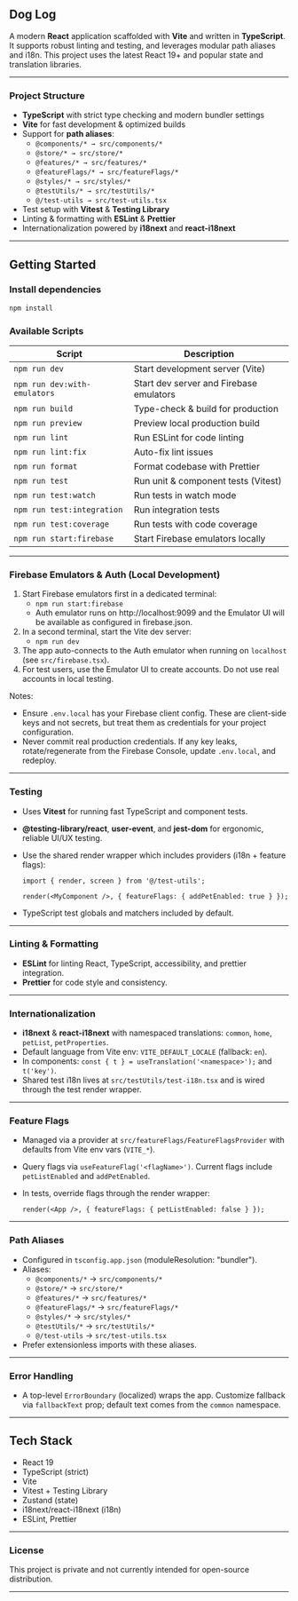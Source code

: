 ## Dog Log

A modern **React** application scaffolded with **Vite** and written in **TypeScript**. It supports robust linting and testing, and leverages modular path aliases and i18n. This project uses the latest React 19+ and popular state and translation libraries.

---

### Project Structure

- **TypeScript** with strict type checking and modern bundler settings
- **Vite** for fast development & optimized builds
- Support for **path aliases**:
  - `@components/* → src/components/*`
  - `@store/* → src/store/*`
  - `@features/* → src/features/*`
  - `@featureFlags/* → src/featureFlags/*`
  - `@styles/* → src/styles/*`
  - `@testUtils/* → src/testUtils/*`
  - `@/test-utils → src/test-utils.tsx`
- Test setup with **Vitest** & **Testing Library**
- Linting & formatting with **ESLint** & **Prettier**
- Internationalization powered by **i18next** and **react-i18next**

---

## Getting Started

### Install dependencies

```bash
npm install
```

### Available Scripts

| Script | Description |
|---|---|
| `npm run dev` | Start development server (Vite) |
| `npm run dev:with-emulators` | Start dev server and Firebase emulators |
| `npm run build` | Type-check & build for production |
| `npm run preview` | Preview local production build |
| `npm run lint` | Run ESLint for code linting |
| `npm run lint:fix` | Auto-fix lint issues |
| `npm run format` | Format codebase with Prettier |
| `npm run test` | Run unit & component tests (Vitest) |
| `npm run test:watch` | Run tests in watch mode |
| `npm run test:integration` | Run integration tests |
| `npm run test:coverage` | Run tests with code coverage |
| `npm run start:firebase` | Start Firebase emulators locally |

---

### Firebase Emulators & Auth (Local Development)

1. Start Firebase emulators first in a dedicated terminal:
   - `npm run start:firebase`
   - Auth emulator runs on http://localhost:9099 and the Emulator UI will be available as configured in firebase.json.
2. In a second terminal, start the Vite dev server:
   - `npm run dev`
3. The app auto-connects to the Auth emulator when running on `localhost` (see `src/firebase.tsx`).
4. For test users, use the Emulator UI to create accounts. Do not use real accounts in local testing.

Notes:

- Ensure `.env.local` has your Firebase client config. These are client-side keys and not secrets, but treat them as credentials for your project configuration.
- Never commit real production credentials. If any key leaks, rotate/regenerate from the Firebase Console, update `.env.local`, and redeploy.

---

### Testing

- Uses **Vitest** for running fast TypeScript and component tests.
- **@testing-library/react**, **user-event**, and **jest-dom** for ergonomic, reliable UI/UX testing.
- Use the shared render wrapper which includes providers (i18n + feature flags):

  ```
  import { render, screen } from '@/test-utils';

  render(<MyComponent />, { featureFlags: { addPetEnabled: true } });
  ```

- TypeScript test globals and matchers included by default.

---

### Linting & Formatting

- **ESLint** for linting React, TypeScript, accessibility, and prettier integration.
- **Prettier** for code style and consistency.

---

### Internationalization

- **i18next** & **react-i18next** with namespaced translations: `common`, `home`, `petList`, `petProperties`.
- Default language from Vite env: `VITE_DEFAULT_LOCALE` (fallback: `en`).
- In components: `const { t } = useTranslation('<namespace>');` and `t('key')`.
- Shared test i18n lives at `src/testUtils/test-i18n.tsx` and is wired through the test render wrapper.

---

### Feature Flags

- Managed via a provider at `src/featureFlags/FeatureFlagsProvider` with defaults from Vite env vars (`VITE_*`).
- Query flags via `useFeatureFlag('<flagName>')`. Current flags include `petListEnabled` and `addPetEnabled`.
- In tests, override flags through the render wrapper:

  ```
  render(<App />, { featureFlags: { petListEnabled: false } });
  ```

---

### Path Aliases

- Configured in `tsconfig.app.json` (moduleResolution: "bundler").
- Aliases:
  - `@components/*` → `src/components/*`
  - `@store/*` → `src/store/*`
  - `@features/*` → `src/features/*`
  - `@featureFlags/*` → `src/featureFlags/*`
  - `@styles/*` → `src/styles/*`
  - `@testUtils/*` → `src/testUtils/*`
  - `@/test-utils` → `src/test-utils.tsx`
- Prefer extensionless imports with these aliases.

---

### Error Handling

- A top-level `ErrorBoundary` (localized) wraps the app. Customize fallback via `fallbackText` prop; default text comes from the `common` namespace.

---

## Tech Stack

- React 19
- TypeScript (strict)
- Vite
- Vitest + Testing Library
- Zustand (state)
- i18next/react-i18next (i18n)
- ESLint, Prettier

---

### License

This project is private and not currently intended for open-source distribution.

---
